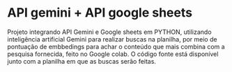 # API gemini + API google sheets
Projeto integrando API Gemini e Google sheets em PYTHON, utilizando inteligência artificial Gemini para realizar buscas na planilha, por meio de pontuação de embbedings para achar o conteúdo que mais combina com a pesquisa fornecida, feito no Google colab.
O código fonte está disponível junto com a planilha em que as buscas serão feitas.
